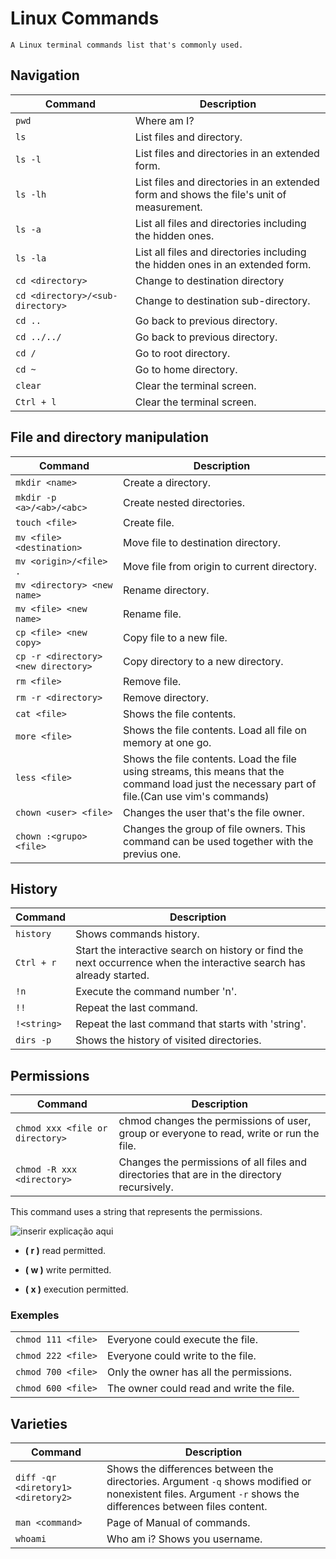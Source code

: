 # Linux Commands

    A Linux terminal commands list that's commonly used.

## Navigation

|Command|Description|
|------|------|
|```pwd```|Where am I?|
|```ls```|List files and directory.|
|```ls -l```|List files and directories in an extended form.|
|```ls -lh```|List files and directories in an extended form and shows the file's unit of measurement.|
|```ls -a```|List all files and directories including the hidden ones.|
|```ls -la```|List all files and directories including the hidden ones in an extended form.|
|```cd <directory>```| Change to destination directory|
|```cd <directory>/<sub-directory>```| Change to destination sub-directory.|
|```cd ..```|Go back to previous directory.|
|```cd ../../```|Go back to previous directory.|
|```cd /```|Go to root directory.|
|```cd ~```|Go to home directory.|
|```clear```|Clear the terminal screen.|
|```Ctrl + l```|Clear the terminal screen.|

## File and directory manipulation

|Command|Description|
|------|------|
|```mkdir <name>```|Create a directory.|
|```mkdir -p <a>/<ab>/<abc>```|Create nested directories.|
|```touch <file>```|Create file.|
|```mv <file> <destination>```|Move file to destination directory.|
|```mv <origin>/<file> .```|Move file from origin to current directory.|
|```mv <directory> <new name>```|Rename directory.|
|```mv <file> <new name>```|Rename file.|
|```cp <file> <new copy>```|Copy file to a new file.|
|```cp -r <directory> <new directory>```|Copy directory to a new directory.|
|```rm <file>```|Remove file.|
|```rm -r <directory>```|Remove directory.|
|```cat <file>```|Shows the file contents.|
|```more <file>```|Shows the file contents. Load all file on memory at one go.|
|```less <file>```|Shows the file contents. Load the file using streams, this means that the command load just the necessary part of file.(Can use vim's commands)|
|```chown <user> <file>```|Changes the user that's the file owner.|
|```chown :<grupo> <file>```|Changes the group of file owners. This command can be used together with the previus one. |

## History

|Command|Description|
|------|------|
|```history```|Shows commands history.|
|```Ctrl + r```|Start the interactive search on history or find the next occurrence when the interactive search has already started.|
|```!n```|Execute the command number 'n'.|
|```!!```|Repeat the last command.|
|```!<string>```|Repeat the last command that starts with 'string'.|
|```dirs -p```|Shows the history of visited directories.|

## Permissions

|Command|Description|
|------|------|
|```chmod xxx <file or directory>```|chmod changes the permissions of user, group or everyone to read, write or run the file.|
|```chmod -R xxx <directory>```|Changes the permissions of all files and directories that are in the directory recursively.|

This command uses a string that represents the permissions.

![ inserir explicação aqui ][permissions]

* __( r )__ read permitted.

* __( w )__ write permitted.

* __( x )__ execution permitted.

### Exemples

|||
|------|------|
|```chmod 111 <file>```|Everyone could execute the file.|
|```chmod 222 <file>```|Everyone could write to the file.|
|```chmod 700 <file>```|Only the owner has all the permissions.|
|```chmod 600 <file>```|The owner could read and write the file.|

## Varieties

|Command|Description|
|------|------|
|```diff -qr <diretory1> <diretory2>```|Shows the differences between the directories. Argument ```-q``` shows modified or nonexistent files. Argument ```-r``` shows the differences between files content.|
|```man <command>```|Page of Manual of commands.|
|```whoami```|Who am i? Shows you username.|


[permissions]: https://github.com/hemilioaraujo/Linux-Commands/blob/master/img/permissionsEN.PNG?raw=true
"String representation"